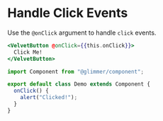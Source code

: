 # Handle Click Events

Use the `@onClick` argument to handle `click` events.

```hbs template
<VelvetButton @onClick={{this.onClick}}>
  Click Me!
</VelvetButton>
```

```js component
import Component from "@glimmer/component";

export default class Demo extends Component {
  onClick() {
    alert("Clicked!");
  }
}
```
